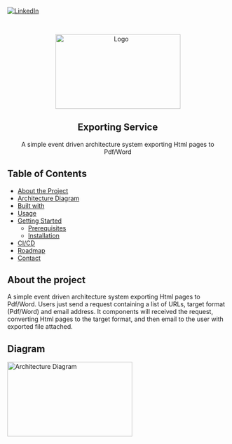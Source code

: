 [![LinkedIn][linkedin-shield]][linkedin-url]

<!-- PROJECT LOGO -->
<br />
<p align="center">
  <a href="#">
    <img src="https://i.ibb.co/gb2tf3s/Tdp-logo-main.png" alt="Logo" width="285" height="170">
  </a>

  <h2 align="center">Exporting Service</h2>

  <p align="center">
    A simple event driven architecture system exporting Html pages to Pdf/Word   
  </p>
</p>

## Table of Contents

* [About the Project](#about-the-project)
* [Architecture Diagram](#Diagram)
* [Built with](#built-with)
* [Usage](#usage)
* [Getting Started](#getting-started)
  * [Prerequisites](#Prerequisites)
  * [Installation](#Installation)
* [CI/CD](#continuous-development-delivery)
* [Roadmap](#roadmap)
* [Contact](#contact)

## About the project
A simple event driven architecture system exporting Html pages to Pdf/Word. Users just send a request containing a list of URLs, target format (Pdf/Word) and email address. It components will received the request, converting Html pages to the target format, and then email to the user with exported file attached.   

## Diagram
<img src="https://i.imgur.com/PbBPHAe.png" alt="Architecture Diagram" width="285" height="170">

[linkedin-shield]: https://img.shields.io/badge/-LinkedIn-black.svg?style=flat-square&logo=linkedin&colorB=555
[linkedin-url]: https://www.linkedin.com/in/bob-pham-93937973/
[tdp-logo]: tdp-logo.png
